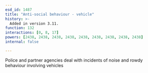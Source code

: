 ```yaml
---
esd_id: 1487
title: "Anti-social behaviour - vehicle"
history: >-
  Added in version 3.11.
function: 132
interactions: [0, 8, 17]
powers: [2438, 2438, 2438, 2438, 2438, 2438, 2438, 2438, 2438]
internal: false

---
```


Police and partner agencies deal with incidents of noise and rowdy behaviour involving vehicles

